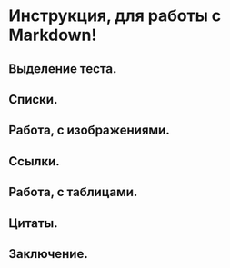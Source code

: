 # Инструкция, для работы с Markdown!

## Выделение теста.

## Списки.

## Работа, с изображениями.

## Ссылки.

## Работа, с таблицами.

## Цитаты.

## Заключение.